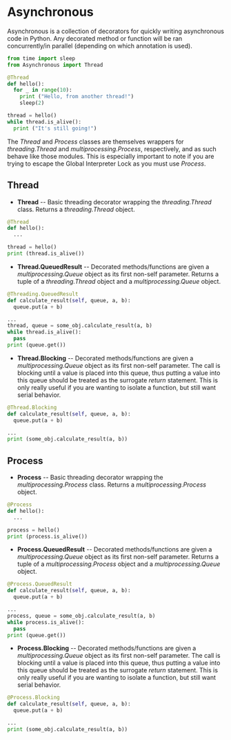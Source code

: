 # Asynchronous

Asynchronous is a collection of decorators for quickly writing asynchronous code in Python. Any decorated method or function will be ran concurrently/in parallel (depending on which annotation is used).


```python
from time import sleep
from Asynchronous import Thread

@Thread
def hello():
  for _ in range(10):
    print ("Hello, from another thread!")
    sleep(2)

thread = hello()
while thread.is_alive():
  print ("It's still going!")
```



The *Thread* and *Process* classes are themselves wrappers for *threading.Thread* and *multiprocessing.Process*, respectively, and as such behave like those modules. This is especially important to note if you are trying to escape the Global Interpreter Lock as you must use *Process*.

## Thread
- **Thread** -- Basic threading decorator wrapping the *threading.Thread* class. Returns a *threading.Thread* object.
```python
@Thread
def hello():
  ...

thread = hello()
print (thread.is_alive())
```
- **Thread.QueuedResult** -- Decorated methods/functions are given a *multiprocessing.Queue* object as its first non-self parameter. Returns a tuple of a *threading.Thread* object and a *multiprocessing.Queue* object.
```python
@Threading.QueuedResult
def calculate_result(self, queue, a, b):
  queue.put(a + b)

...
thread, queue = some_obj.calculate_result(a, b)
while thread.is_alive():
  pass
print (queue.get())
```
- **Thread.Blocking** -- Decorated methods/functions are given a *multiprocessing.Queue* object as its first non-self parameter. The call is blocking until a value is placed into this queue, thus putting a value into this queue should be treated as the surrogate *return* statement. This is only really useful if you are wanting to isolate a function, but still want serial behavior.
```python
@Thread.Blocking
def calculate_result(self, queue, a, b):
  queue.put(a + b)

...
print (some_obj.calculate_result(a, b))
```

## Process
- **Process** -- Basic threading decorator wrapping the *multiprocessing.Process* class. Returns a *multiprocessing.Process* object.
```python
@Process
def hello():
  ...

process = hello()
print (process.is_alive())
```
- **Process.QueuedResult** -- Decorated methods/functions are given a *multiprocessing.Queue* object as its first non-self parameter. Returns a tuple of a *multiprocessing.Process* object and a *multiprocessing.Queue* object.
```python
@Process.QueuedResult
def calculate_result(self, queue, a, b):
  queue.put(a + b)

...
process, queue = some_obj.calculate_result(a, b)
while process.is_alive():
  pass
print (queue.get())
```
- **Process.Blocking** -- Decorated methods/functions are given a *multiprocessing.Queue* object as its first non-self parameter. The call is blocking until a value is placed into this queue, thus putting a value into this queue should be treated as the surrogate *return* statement. This is only really useful if you are wanting to isolate a function, but still want serial behavior.
```python
@Process.Blocking
def calculate_result(self, queue, a, b):
  queue.put(a + b)

...
print (some_obj.calculate_result(a, b))
```

